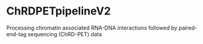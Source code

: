 # ChRDPETpipelineV2
Processing chromatin associated RNA-DNA interactions followed by paired-end-tag sequencing (ChRD-PET) data
